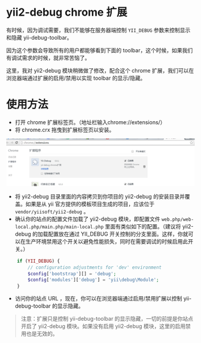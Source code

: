 # yii2-debug chrome 扩展

有时候，因为调试需要，我们不能够在服务器端控制 `YII_DEBUG` 参数来控制显示和隐藏 yii-debug-toolbar。

因为这个参数会导致所有的用户都能够看到下面的 toolbar，这个时候，如果我们有调试需求的时候，就非常苦恼了。

这里，我对 yii2-debug 模块稍微做了修改，配合这个 chrome 扩展，我们可以在浏览器端通过扩展的启用/禁用以实现 toolbar 的显示/隐藏。

# 使用方法

* 打开 chrome 扩展标签页。（地址栏输入chrome://extensions/）
* 将 chrome.crx 拖曳到扩展标签页以安装。

![extention](extension.png)

* 将 yii2-debug 目录里面的内容拷贝到你项目的 yii2-debug 的安装目录并覆盖。如果是从 yii 官方提供的模板项目生成的项目，应该位于 `vendor/yiisoft/yii2-debug` 。
* 确认你的站点的配置文件加载了 yii2-debug 模块，即配置文件  `web.php/web-local.php/main.php/main-local.php` 里面有类似如下的配置。（建议将 yii2-debug 的加载配置放在通过 YII_DEBUG 开关控制的分支里面。这样，你就可以在生产环境禁用这个开关以避免性能损失，同时在需要调试的时候启用此开关。）

```php
	if (YII_DEBUG) {
	    // configuration adjustments for 'dev' environment
	    $config['bootstrap'][] = 'debug';
	    $config['modules']['debug'] = 'yii\debug\Module';
	}
```

* 访问你的站点 URL ，现在，你可以在浏览器端通过启用/禁用扩展以控制 yii-debug-toolbar 的显示隐藏。

>注意：扩展只是控制 yii-debug-toolbar 的显示隐藏，一切的前提是你站点开启了 yii2-debug 模块。如果没有启用 yii2-debug 模块，这里的启用禁用也是无效的。


